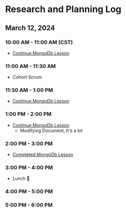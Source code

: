 # Research and Planning Log

## March 12, 2024

### 10:00 AM - 11:00 AM (CST)

- [Continue MongoDb Lesson](https://www.codecademy.com/enrolled/courses/)

### 11:00 AM - 11:30 AM

- Cohort Scrum

### 11:30 AM - 1:00 PM

- [Continue MongoDb Lesson](https://www.codecademy.com/enrolled/courses/)

### 1:00 PM - 2:00 PM

- [Continue MongoDb Lesson](https://www.codecademy.com/enrolled/courses/)
  - Modifying Document, It's a lot

### 2:00 PM - 3:00 PM

- [Completed MongoDb Lesson](https://www.codecademy.com/enrolled/courses/)

### 3:00 PM - 4:00 PM

- Lunch 🐷

### 4:00 PM - 5:00 PM

### 5:00 PM - 6:00 PM
